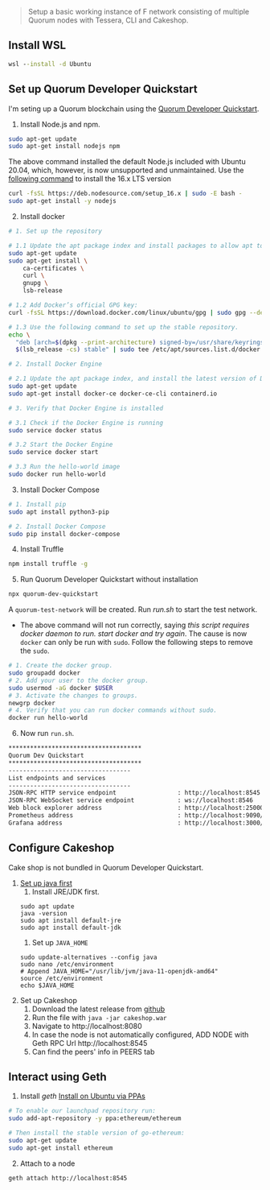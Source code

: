 > Setup a basic working instance of F network consisting of multiple Quorum nodes with Tessera, CLI and Cakeshop.

## Install WSL

```cmd
wsl --install -d Ubuntu
```

## Set up Quorum Developer Quickstart


I'm seting up a Quorum blockchain using the [Quorum Developer Quickstart](https://consensys.net/docs/goquorum//en/latest/tutorials/quorum-dev-quickstart/).

1. Install Node.js and npm.
```sh
sudo apt-get update
sudo apt-get install nodejs npm
```
The above command installed the default Node.js included with Ubuntu 20.04, which, however, is now unsupported and unmaintained. Use the [following command](https://github.com/nodesource/distributions/blob/master/README.md) to install the 16.x LTS version

```sh
curl -fsSL https://deb.nodesource.com/setup_16.x | sudo -E bash -
sudo apt-get install -y nodejs
```

2. Install docker
```sh
# 1. Set up the repository

# 1.1 Update the apt package index and install packages to allow apt to use a repository over HTTPS:
sudo apt-get update
sudo apt-get install \
    ca-certificates \
    curl \
    gnupg \
    lsb-release

# 1.2 Add Docker’s official GPG key:
curl -fsSL https://download.docker.com/linux/ubuntu/gpg | sudo gpg --dearmor -o /usr/share/keyrings/docker-archive-keyring.gpg

# 1.3 Use the following command to set up the stable repository. 
echo \
  "deb [arch=$(dpkg --print-architecture) signed-by=/usr/share/keyrings/docker-archive-keyring.gpg] https://download.docker.com/linux/ubuntu \
  $(lsb_release -cs) stable" | sudo tee /etc/apt/sources.list.d/docker.list > /dev/null

# 2. Install Docker Engine

# 2.1 Update the apt package index, and install the latest version of Docker Engine and containerd, or go to the next step to install a specific version:
sudo apt-get update
sudo apt-get install docker-ce docker-ce-cli containerd.io

# 3. Verify that Docker Engine is installed

# 3.1 Check if the Docker Engine is running
sudo service docker status

# 3.2 Start the Docker Engine
sudo service docker start

# 3.3 Run the hello-world image
sudo docker run hello-world
```
3. Install Docker Compose
```sh
# 1. Install pip
sudo apt install python3-pip

# 2. Install Docker Compose
sudo pip install docker-compose
```
4. Install Truffle
```sh
npm install truffle -g
```
5. Run Quorum Developer Quickstart without installation
```sh
npx quorum-dev-quickstart
```
A `quorum-test-network` will be created. Run *run.sh* to start the test network.
- The above command will not run correctly, saying *this script requires docker daemon to run. start docker and try again*. The cause is now `docker` can only be run with `sudo`. Follow the following steps to remove the `sudo`. 
```sh
# 1. Create the docker group.
sudo groupadd docker
# 2. Add your user to the docker group.
sudo usermod -aG docker $USER
# 3. Activate the changes to groups.
newgrp docker
# 4. Verify that you can run docker commands without sudo.
docker run hello-world
``` 
6. Now run `run.sh`.
```sh
*************************************
Quorum Dev Quickstart
*************************************
----------------------------------
List endpoints and services
----------------------------------
JSON-RPC HTTP service endpoint                 : http://localhost:8545
JSON-RPC WebSocket service endpoint            : ws://localhost:8546
Web block explorer address                     : http://localhost:25000/
Prometheus address                             : http://localhost:9090/graph
Grafana address                                : http://localhost:3000/d/a1lVy7ycin9Yv/goquorum-overview?orgId=1&refresh=10s&from=now-30m&to=now&var-system=All
```

## Configure Cakeshop

Cake shop is not bundled in Quorum Developer Quickstart.

1. [Set up java first](https://www.digitalocean.com/community/tutorials/how-to-install-java-with-apt-on-ubuntu-20-04)
   1. Install JRE/JDK first.
    ```
    sudo apt update
    java -version
    sudo apt install default-jre
    sudo apt install default-jdk
    ```
   1. Set up `JAVA_HOME`
    ```
    sudo update-alternatives --config java
    sudo nano /etc/environment
    # Append JAVA_HOME="/usr/lib/jvm/java-11-openjdk-amd64"
    source /etc/environment
    echo $JAVA_HOME
    ```
2. Set up Cakeshop
   1. Download the latest release from [github](https://github.com/ConsenSys/cakeshop/releases)
   2. Run the file with `java -jar cakeshop.war`
   3. Navigate to http://localhost:8080
   4. In case the node is not automatically configured, ADD NODE with Geth RPC Url http://localhost:8545
   5. Can find the peers' info in PEERS tab

## Interact using Geth

1. Install *geth* [Install on Ubuntu via PPAs](https://geth.ethereum.org/docs/install-and-build/installing-geth#install-on-ubuntu-via-ppas)
```sh
# To enable our launchpad repository run:
sudo add-apt-repository -y ppa:ethereum/ethereum

# Then install the stable version of go-ethereum:
sudo apt-get update
sudo apt-get install ethereum
```
2. Attach to a node
```sh
geth attach http://localhost:8545
```



